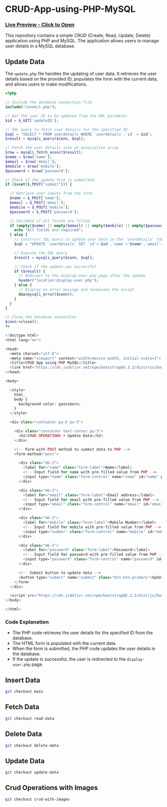 ﻿# CRUD-App-using-PHP-MySQL

### [Live Preview - Click to Open](https://php-mysql-crud-app.000webhostapp.com/index.php)

This repository contains a simple CRUD (Create, Read, Update, Delete) application using PHP and MySQL. The application allows users to manage user details in a MySQL database.

## Update Data

The `update.php` file handles the updating of user data. It retrieves the user details based on the provided ID, populates the form with the current data, and allows users to make modifications.

```php
<?php

// Include the database connection file
include("connect.php");

// Get the user ID to be updated from the URL parameter
$id = $_GET['updateID'];

// SQL query to fetch user details for the specified ID
$sql = "SELECT * FROM userdetails WHERE `userdetails`.`id` = $id";
$result = mysqli_query($conn, $sql);

// Fetch the user details into an associative array
$row = mysqli_fetch_assoc($result);
$name = $row['name'];
$email = $row['email'];
$mobile = $row['mobile'];
$password = $row['password'];

// Check if the update form is submitted
if (isset($_POST["submit"])) {

  // Retrieve user inputs from the form
  $name = $_POST['name'];
  $email = $_POST['email'];
  $mobile = $_POST['mobile'];
  $password = $_POST['password'];

  // Validate if all fields are filled
  if (empty($name) || empty($email) || empty($mobile) || empty($password)) {
    echo "All fields are required";
  } else {
    // Construct SQL query to update user data in the 'userdetails' table
    $sql = "UPDATE `userdetails` SET `id`='$id',`name`='$name',`email`='$email',`mobile`='$mobile',`password`='$password' WHERE `id`='$id'";

    // Execute the SQL query
    $result = mysqli_query($conn, $sql);

    // Check if the update was successful
    if ($result) {
      // Redirect to the display-user.php page after the update
      header("location:display-user.php");
    } else {
      // Display an error message and terminate the script
      die(mysqli_error($conn));
    }
  }
}

// Close the database connection
$conn->close();
?>

<!doctype html>
<html lang="en">

<head>
  <meta charset="utf-8">
  <meta name="viewport" content="width=device-width, initial-scale=1">
  <title>CRUD App using PHP MySQL</title>
  <link href="https://cdn.jsdelivr.net/npm/bootstrap@5.3.2/dist/css/bootstrap.min.css" rel="stylesheet" integrity="sha384-T3c6CoIi6uLrA9TneNEoa7RxnatzjcDSCmG1MXxSR1GAsXEV/Dwwykc2MPK8M2HN" crossorigin="anonymous">
</head>

<body>

  <style>
    html,
    body {
      background-color: gainsboro;
    }
  </style>

  <div class="container py-5 px-5">

    <div class="container text-center py-3">
      <h2>CRUD OPERATIONS • Update Data</h2>
    </div>

    <!-- Form with POST method to submit data to PHP -->
    <form method="post">

      <div class="mb-3">
        <label for="name" class="form-label">Name</label>
        <!-- Input field for name with pre-filled value from PHP -->
        <input type="name" class="form-control" name="name" id="name" placeholder="Enter Your Name" value="<?php echo $name; ?>">
      </div>

      <div class="mb-3">
        <label for="email" class="form-label">Email address</label>
        <!-- Input field for email with pre-filled value from PHP -->
        <input type="email" class="form-control" name="email" id="email" placeholder="Enter Your Email address" aria-describedby="emailHelp" value="<?php echo $email; ?>">
      </div>

      <div class="mb-3">
        <label for="mobile" class="form-label">Mobile Number</label>
        <!-- Input field for mobile with pre-filled value from PHP -->
        <input type="number" class="form-control" name="mobile" id="mobile" placeholder="Enter Your Mobile Number" value="<?php echo $mobile; ?>">
      </div>

      <div class="mb-3">
        <label for="password" class="form-label">Password</label>
        <!-- Input field for password with pre-filled value from PHP -->
        <input type="password" class="form-control" name="password" id="password" placeholder="Enter Your Password" value="<?php echo $password; ?>">
      </div>

      <!-- Submit button to update data -->
      <button type="submit" name="submit" class="btn btn-primary">Update</button>
    </form>
  </div>

  <script src="https://cdn.jsdelivr.net/npm/bootstrap@5.3.2/dist/js/bootstrap.bundle.min.js" integrity="sha384-C6RzsynM9kWDrMNeT87bh95OGNyZPhcTNXj1NW7RuBCsyN/o0jlpcV8Qyq46cDfL" crossorigin="anonymous"></script>
</body>

</html>
```

### Code Explanation

- The PHP code retrieves the user details for the specified ID from the database.
- The HTML form is populated with the current data.
- When the form is submitted, the PHP code updates the user details in the database.
- If the update is successful, the user is redirected to the `display-user.php` page.

## Insert Data

```bash
git checkout main
```

## Fetch Data

```bash
git checkout read-data
```

## Delete Data

```bash
git checkout delete-data
```

## Update Data

```bash
git checkout update-data
```

## Crud Operations with Images
```bash
git checkout crud-with-images
```
